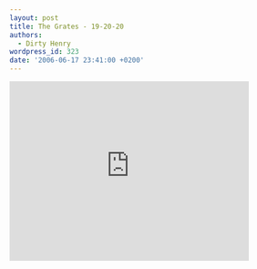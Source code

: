 ```yaml
---
layout: post
title: The Grates - 19-20-20
authors:
  - Dirty Henry
wordpress_id: 323
date: '2006-06-17 23:41:00 +0200'
---
```

<iframe width="420" height="315" src="http://www.youtube.com/embed/k35b7M-BtYI" frameborder="0" allowfullscreen></iframe>
